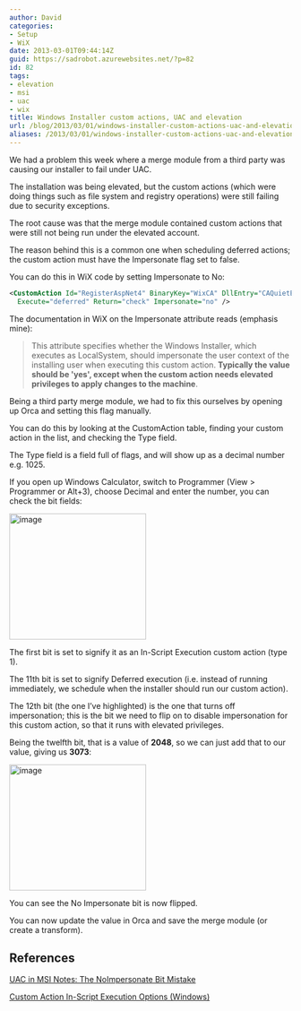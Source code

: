 ```yaml
---
author: David
categories:
- Setup
- WiX
date: 2013-03-01T09:44:14Z
guid: https://sadrobot.azurewebsites.net/?p=82
id: 82
tags:
- elevation
- msi
- uac
- wix
title: Windows Installer custom actions, UAC and elevation
url: /blog/2013/03/01/windows-installer-custom-actions-uac-and-elevation/
aliases: /2013/03/01/windows-installer-custom-actions-uac-and-elevation/
---
```


We had a problem this week where a merge module from a third party was causing our installer to fail under UAC.

The installation was being elevated, but the custom actions (which were doing things such as file system and registry operations) were still failing due to security exceptions.

The root cause was that the merge module contained custom actions that were still not being run under the elevated account.

The reason behind this is a common one when scheduling deferred actions; the custom action must have the Impersonate flag set to false.

You can do this in WiX code by setting Impersonate to No:

```xml {hl_lines=[2]}
<CustomAction Id="RegisterAspNet4" BinaryKey="WixCA" DllEntry="CAQuietExec"
  Execute="deferred" Return="check" Impersonate="no" />
```

The documentation in WiX on the Impersonate attribute reads (emphasis mine):

> This attribute specifies whether the Windows Installer, which executes as LocalSystem, should impersonate the user context of the installing user when executing this custom action. **Typically the value should be 'yes', except when the custom action needs elevated privileges to apply changes to the machine**. 

Being a third party merge module, we had to fix this ourselves by opening up Orca and setting this flag manually.

You can do this by looking at the CustomAction table, finding your custom action in the list, and checking the Type field.

The Type field is a field full of flags, and will show up as a decimal number e.g. 1025.

If you open up Windows Calculator, switch to Programmer (View > Programmer or Alt+3), choose Decimal and enter the number, you can check the bit fields:

[<img title="image" style="border-top: 0px; border-right: 0px; background-image: none; border-bottom: 0px; padding-top: 0px; padding-left: 0px; margin: 0px; border-left: 0px; display: inline; padding-right: 0px" border="0" alt="image" src="/wp-content/uploads/2013/03/image_thumb.png" width="244" height="225" />](/wp-content/uploads/2013/03/image.png)

The first bit is set to signify it as an In-Script Execution custom action (type 1).

The 11th bit is set to signify Deferred execution (i.e. instead of running immediately, we schedule when the installer should run our custom action).

The 12th bit (the one I’ve highlighted) is the one that turns off impersonation; this is the bit we need to flip on to disable impersonation for this custom action, so that it runs with elevated privileges.

Being the twelfth bit, that is a value of **2048**, so we can just add that to our value, giving us **3073**:

[<img title="image" style="border-top: 0px; border-right: 0px; background-image: none; border-bottom: 0px; padding-top: 0px; padding-left: 0px; margin: 0px; border-left: 0px; display: inline; padding-right: 0px" border="0" alt="image" src="/wp-content/uploads/2013/03/image_thumb1.png" width="244" height="225" />](/wp-content/uploads/2013/03/image1.png)

You can see the No Impersonate bit is now flipped.

You can now update the value in Orca and save the merge module (or create a transform).

## References

<a href="https://blogs.msdn.com/b/rflaming/archive/2006/09/23/768248.aspx" target="_blank">UAC in MSI Notes: The NoImpersonate Bit Mistake</a>&nbsp;

<a href="https://msdn.microsoft.com/library/windows/desktop/aa368069(v=vs.85).aspx" target="_blank">Custom Action In-Script Execution Options (Windows)</a>